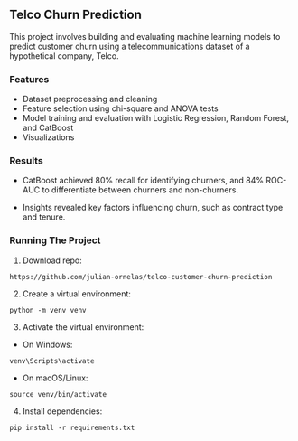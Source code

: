 ## Telco Churn Prediction

This project involves building and evaluating machine learning models to predict customer churn using a telecommunications dataset of a hypothetical company, Telco.


### Features

- Dataset preprocessing and cleaning
- Feature selection using chi-square and ANOVA tests
- Model training and evaluation with Logistic Regression, Random Forest, and CatBoost
- Visualizations


### Results

- CatBoost achieved 80% recall for identifying churners, and 84% ROC-AUC to differentiate between churners and non-churners.

- Insights revealed key factors influencing churn, such as contract type and tenure.


### Running The Project

1. Download repo:

```
https://github.com/julian-ornelas/telco-customer-churn-prediction
```

2. Create a virtual environment:

```
python -m venv venv
```

3. Activate the virtual environment:

- On Windows:

```
venv\Scripts\activate
```

- On macOS/Linux:

```
source venv/bin/activate
```

4. Install dependencies:

```
pip install -r requirements.txt
```